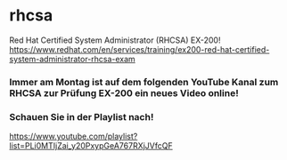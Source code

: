 # rhcsa
Red Hat Certified System Administrator (RHCSA) EX-200!
https://www.redhat.com/en/services/training/ex200-red-hat-certified-system-administrator-rhcsa-exam

### Immer am Montag ist auf dem folgenden YouTube Kanal zum RHCSA zur Prüfung EX-200 ein neues Video online! 
### Schauen Sie in der Playlist nach!
https://www.youtube.com/playlist?list=PLi0MTIjZai_y20PxypGeA767RXjJVfcQF
